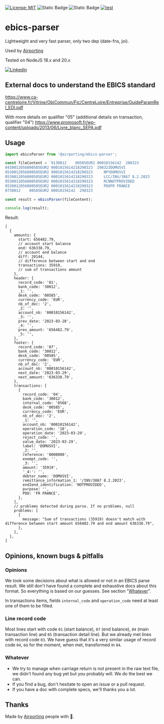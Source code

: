 [![License: MIT](https://img.shields.io/badge/License-MIT-yellow.svg)](https://opensource.org/licenses/MIT)
![Static Badge](https://img.shields.io/badge/coverage-82.56-brightgreen)
![Static Badge](https://img.shields.io/badge/release-1.13.9-blue)
[![test](https://github.com/airporting/ebics-parser/actions/workflows/test.yml/badge.svg)](https://github.com/airporting/ebics-parser/actions/workflows/test.yml)

# ebics-parser

Lightweight and very fast parser, only two dep (date-fns, joi).

Used by [Airporting](https://www.airporting.com)

Tested on NodeJS 18.x and 20.x

[![Linkedin](https://img.shields.io/badge/LinkedIn-0077B5?style=for-the-badge&logo=linkedin&logoColor=white)](https://www.linkedin.com/company/airporting)

## External docs to understand the EBICS standard

https://www.ca-centreloire.fr/Vitrine/ObjCommun/Fic/CentreLoire/Entreprise/GuideParamRel_EDI.pdf

With more details on qualifier "05" (additional details on transaction, qualifier "04")
https://www.promosoft.fr/wp-content/uploads/2013/06/Livre_blanc_SEPA.pdf

## Usage

```javascript
import ebicsParser from '@airporting/ebics-parser';

const fileContent = `0130012    00585EUR2 00010156142  280323                                                  0000006564827I
0430012056800585EUR2 0001015614218290323  290323DOMUSVI                          0000000  0000000359190{
0530012056800585EUR2 0001015614218290323     NPYDOMUSVI
0530012056800585EUR2 0001015614218290323     LCC/INV/3867 8.2.2023
0530012056800585EUR2 0001015614218290323     RCNNOTPROVIDED
0530012056800585EUR2 0001015614218290323     PDOFR FRANCE
0730012    00585EUR2 00010156142  290323                                                  0000006363387I`;

const result = ebicsParser(fileContent);

console.log(result);
```

Result:

```json5
[
  {
    amounts: {
      start: 656482.79,
      // account start balance
      end: 636338.79,
      // account end balance
      diff: 20144,
      // difference between start and end
      transactions: 35919,
      // sum of transactions amount
    },
    header: {
      record_code: '01',
      bank_code: '30012',
      _1: '',
      desk_code: '00585',
      currency_code: 'EUR',
      nb_of_dec: '2',
      _2: '',
      account_nb: '00010156142',
      _3: '',
      prev_date: '2023-03-28',
      _4: '',
      prev_amount: '656482.79',
      _5: '',
    },
    footer: {
      record_code: '07',
      bank_code: '30012',
      desk_code: '00585',
      currency_code: 'EUR',
      nb_of_dec: '2',
      account_nb: '00010156142',
      next_date: '2023-03-29',
      next_amount: '636338.79',
    },
    transactions: [
      {
        record_code: '04',
        bank_code: '30012',
        internal_code: '0568',
        desk_code: '00585',
        currency_code: 'EUR',
        nb_of_dec: '2',
        _1: '',
        account_nb: '00010156142',
        operation_code: '18',
        operation_date: '2023-03-29',
        reject_code: '',
        value_date: '2023-03-29',
        label: 'DOMUSVI',
        _2: '',
        reference: '0000000',
        exempt_code: '',
        _3: '',
        amount: '35919',
        '_4:': '',
        debtor_name: 'DOMUSVI',
        remittance_information_1: '/INV/3867 8.2.2023',
        end2end_identification: 'NOTPROVIDED',
        purpose: '',
        PDO: 'FR FRANCE',
      },
    ],
    // problems detected during parse. If no problems, null
    problems: [
      {
        message: "Sum of transactions (35919) doesn't match with difference between start amount 656482.79 and end amount 636338.79",
      },
    ],
  },
]
```

## Opinions, known bugs & pitfalls

### Opinions

We took some decisions about what is allowed or not in an EBICS parse result. We still don't have found a complete and exhaustive docs about this format. So
everything is based on our guesses. See section "[Whatever](#whatever)".

In transactions items, fields `internal_code` and `operation_code` need at least one of them to be filled.

### Line record code

Most lines start with code `01` (start balance), `07` (end balance), `04` (main transaction line) and `05` (transaction detail line). But we already met lines
with record code `03`. We have guess that it's a very similar usage of record code `04`, so for the moment, when met, transformed in `04`.

### Whatever

- We try to manage when carriage return is not present in the raw text file, we didn't found any bug yet but you probably will. We do the best we can.
- If you find a bug, don't hesitate to open an issue or a pull request.
- If you have a doc with complete specs, we'll thanks you a lot.

## Thanks

Made by [Airporting](https://www.airporting.com) people with 🧡.
